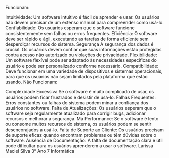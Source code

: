 Funcionam:

Intuitividade: Um software intuitivo é fácil de aprender e usar. Os usuários não devem precisar de um extenso manual para compreender como usá-lo.
Confiabilidade: Os usuários esperam que o software funcione consistentemente sem falhas ou erros frequentes.
Eficiência: O software deve ser rápido e ágil, executando as tarefas de forma eficiente sem desperdiçar recursos do sistema.
Segurança A segurança dos dados é crucial. Os usuários devem confiar que suas informações estão protegidas contra acesso não autorizado ou violações de privacidade.
Flexibilidade: Um software flexível pode ser adaptado às necessidades específicas do usuário e pode ser personalizado conforme necessário.
Compatibilidade: Deve funcionar em uma variedade de dispositivos e sistemas operacionais, para que os usuários não sejam limitados pela plataforma que estão usando.
Não Funcionam:

Complexidade Excessiva Se o software é muito complicado de usar, os usuários podem ficar frustrados e desistir de usá-lo.
Falhas Frequentes: Erros constantes ou falhas do sistema podem minar a confiança dos usuários no software.
Falta de Atualizações: Os usuários esperam que o software seja regularmente atualizado para corrigir bugs, adicionar recursos e melhorar a segurança.
Má Performance: Se o software é lento ou consome muitos recursos do sistema, os usuários podem se sentir desencorajados a usá-lo.
Falta de Suporte ao Cliente: Os usuários precisam de suporte eficaz quando encontram problemas ou têm dúvidas sobre o software.
Ausência de Documentação: A falta de documentação clara e útil pode dificultar para os usuários aprenderem a usar o software.
Larissa Maciel Silva 3° Ano 7 Informática